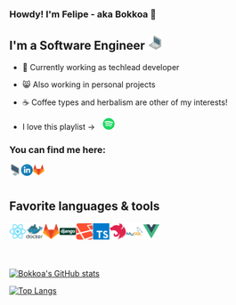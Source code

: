 ### Howdy! I'm Felipe - aka Bokkoa 🤠


## I'm a Software Engineer  <img src="images/laptop.png" width="25"/>

- 🦈 Currently working as techlead developer
- 😸 Also working in personal projects
- ☕️ Coffee types and herbalism are other of my interests!

- I love this playlist ->
[<img alt="spotify" style="margin-left: 10px" width="21px" src="images/spotify.png" />][spotifyplaylist]


### You can find me here:

[<img align="left" alt="bokkoa.github.io/FCReloaded/" width="21px" src="images/monitor.png" />][website]

[<img align="left" alt="bokkoa | linkedin" width="21px" src="images/linkedin.png" />][linkedin]

[<img align="left" alt="bokkoa | gitlab" width="21px" src="images/gitlab.png" />][gitlab]

<br />
<br />

## Favorite languages & tools
<img align="left" alt="react" width="30px" src="images/react.png" />
<img align="left" alt="docker" width="30px" src="images/docker.png" />
<img align="left" alt="gitlab" width="30px" src="images/gitlab.png" />
<img align="left" alt="django" width="30px" src="images/django.png" />
<img align="left" alt="laravel" width="30px" src="images/laravel.png" />
<img align="left" alt="typescript" width="30px" src="images/typescript.png" />
<img align="left" alt="nest" width="30px" src="images/nest.png" />
<img align="left" alt="mysql" width="30px" src="images/mysql.png" />
<img align="left" alt="vue" width="30px" src="images/vue.png" />

<br />
<br />
<br />
<br />

[![Bokkoa's GitHub stats](https://github-readme-stats.vercel.app/api?username=Bokkoa&show_icons=true&theme=radical)](https://github.com/Bokkoa/github-readme-stats)

[![Top Langs](https://github-readme-stats.vercel.app/api/top-langs/?username=Bokkoa&show_icons=true&theme=radical)](https://github.com/Bokkoa/github-readme-stats)


[website]:https://bokkoa.github.io/FCReloaded/
[linkedin]:https://www.linkedin.com/in/bokkoa/
[gitlab]:https://gitlab.com/Bokkoa
[spotifyplaylist]:https://open.spotify.com/playlist/1Hf9QiYoODGHXZupYyzEQt?si=2a3626494bfb40f9
